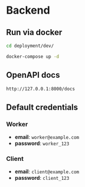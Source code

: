 # Backend

## Run via docker

```sh
cd deployment/dev/
```

```sh
docker-compose up -d
```
## OpenAPI docs
```sh
http://127.0.0.1:8000/docs
```

## Default credentials

### Worker
- **email**: `worker@example.com`
- **password**:  `worker_123`

### Client
- **email**: `client@example.com`
- **password**:  `client_123`